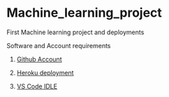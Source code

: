 # Machine_learning_project
First Machine learning project and deployments 

Software and Account requirements

1. [Github Account](https://github.com/vinodsh1990/Machine_learning_project#)

2. [Heroku deployment](link)

3. [VS Code IDLE](Link)

